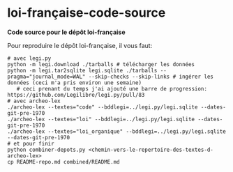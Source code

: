 # loi-française-code-source
**Code source pour le dépôt loi-française**

Pour reproduire le dépôt loi-française, il vous faut:

```
# avec legi.py
python -m legi.download ./tarballs # télécharger les données
python -m legi.tar2sqlite legi.sqlite ./tarballs --pragma="journal_mode=WAL" --skip-checks --skip-links # ingérer les données (ceci m'a pris environ une semaine)
   # ceci prenant du temps j'ai ajouté une barre de progression: https://github.com/Legilibre/legi.py/pull/83
# avec archeo-lex
./archeo-lex --textes="code" --bddlegi=../legi.py/legi.sqlite --dates-git-pre-1970
./archeo-lex --textes="loi" --bddlegi=../legi.py/legi.sqlite --dates-git-pre-1970
./archeo-lex --textes="loi_organique" --bddlegi=../legi.py/legi.sqlite --dates-git-pre-1970
# et pour finir
python combiner-depots.py <chemin-vers-le-repertoire-des-textes-d-archeo-lex>
cp README-repo.md combined/README.md
```